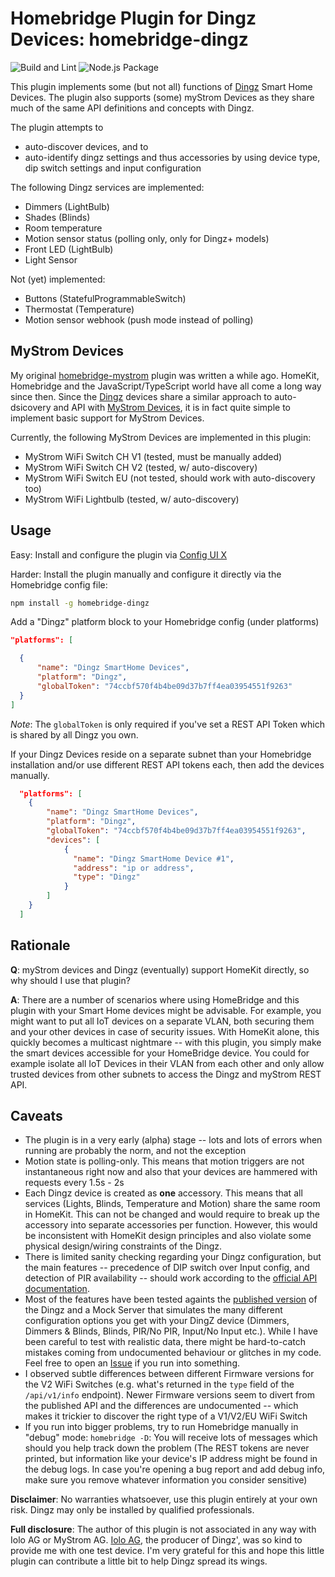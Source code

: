 # Homebridge Plugin for Dingz Devices: homebridge-dingz

![Build and Lint](https://github.com/johannrichard/homebridge-dingz/workflows/Build%20and%20Lint/badge.svg)
![Node.js Package](https://github.com/johannrichard/homebridge-dingz/workflows/Node.js%20Package/badge.svg)

This plugin implements some (but not all) functions of [Dingz](https://dingz.ch) Smart Home Devices. The plugin also supports (some) myStrom Devices as they share much of the same API definitions and concepts with Dingz.

The plugin attempts to

- auto-discover devices, and to
- auto-identify dingz settings and thus accessories by using device type, dip switch settings and input configuration

The following Dingz services are implemented:

- Dimmers (LightBulb) 
- Shades (Blinds)
- Room temperature
- Motion sensor status (polling only, only for Dingz+ models)
- Front LED (LightBulb)
- Light Sensor

Not (yet) implemented:

- Buttons (StatefulProgrammableSwitch)
- Thermostat (Temperature)
- Motion sensor webhook (push mode instead of polling)

## MyStrom Devices

My original [homebridge-mystrom](https://github.com/johannrichard/homebridge-mystrom) plugin was written a while ago. HomeKit, Homebridge and the JavaScript/TypeScript world have all come a long way since then. Since the [Dingz](https://dingz.ch) devices share a similar approach to auto-dsicovery and API with [MyStrom Devices](https://mystrom.ch), it is in fact quite simple to implement basic support for MyStrom Devices. 

Currently, the following MyStrom Devices are implemented in this plugin:

- MyStrom WiFi Switch CH V1 (tested, must be manually added)
- MyStrom WiFi Switch CH V2 (tested, w/ auto-discovery)
- MyStrom WiFi Switch EU (not tested, should work with auto-discovery too)
- MyStrom WiFi Lightbulb (tested, w/ auto-discovery)

## Usage

Easy: Install and configure the plugin via [Config UI X](https://www.npmjs.com/package/homebridge-config-ui-x) 

Harder: Install the plugin manually and configure it directly via the Homebridge config file:

```bash
npm install -g homebridge-dingz
```

Add a "Dingz" platform block to your Homebridge config (under platforms)

```json
"platforms": [

  {
      "name": "Dingz SmartHome Devices",
      "platform": "Dingz",
      "globalToken": "74ccbf570f4b4be09d37b7ff4ea03954551f9263"
  }
]
```

_Note_: The `globalToken` is only required if you've set a REST API Token which is shared by all Dingz you own.

If your Dingz Devices reside on a separate subnet than your Homebridge installation and/or use different REST API tokens each, then add the devices manually.

```json
  "platforms": [
    {
        "name": "Dingz SmartHome Devices",
        "platform": "Dingz",
        "globalToken": "74ccbf570f4b4be09d37b7ff4ea03954551f9263",
        "devices": [
            {
              "name": "Dingz SmartHome Device #1",
              "address": "ip or address",
              "type": "Dingz"
            }
        ]
    }
  ]
```

## Rationale

__Q__: myStrom devices and Dingz (eventually) support HomeKit directly, so why should I use that plugin?

__A__: There are a number of scenarios where using HomeBridge and this plugin with your Smart Home devices might be advisable. For example, you might want to put all IoT devices on a separate VLAN, both securing them and your other devices in case of security issues. With HomeKit alone, this quickly becomes a multicast nightmare -- with this plugin, you simply make the smart devices accessible for your HomeBridge device. You could for example isolate all IoT Devices in their VLAN from each other and only allow trusted devices from other subnets to access the Dingz and myStrom REST API.

## Caveats

- The plugin is in a very early (alpha) stage -- lots and lots of errors when running are probably the norm, and not the exception
- Motion state is polling-only. This means that motion triggers are not instantaneous right now and also that your devices are hammered with requests every 1.5s - 2s
- Each Dingz device is created as **one** accessory. This means that all services (Lights, Blinds, Temperature and Motion) share the same room in HomeKit. This can not be changed and would require to break up the accessory into separate accessories per function. However, this would be inconsistent with HomeKit design principles and also violate some physical design/wiring constraints of the Dingz.
- There is limited sanity checking regarding your Dingz configuration, but the main features -- precedence of DIP switch over Input config, and detection of PIR availability -- should work according to the [official API documentation](https://api.dingz.ch).
- Most of the features have been tested againts the [published version](https://api.dingz.ch) of the Dingz and a Mock Server that simulates the many different configuration options you get with your DingZ device (Dimmers, Dimmers & Blinds, Blinds, PIR/No PIR, Input/No Input etc.). While I have been careful to test with realistic data, there might be hard-to-catch mistakes coming from undocumented behaviour or glitches in my code. Feel free to open an [Issue](https://github.com/johannrichard/homebridge-dingz/issues) if you run into something.
- I observed subtle differences between different Firmware versions for the V2 WiFi Switches (e.g. what's returned in the `type` field of the `/api/v1/info` endpoint). Newer Firmware versions seem to divert from the published API and the differences are undocumented -- which makes it trickier to discover the right type of a V1/V2/EU WiFi Switch
- If you run into bigger problems, try to run Homebridge manually in "debug" mode: `homebridge -D`: You will receive lots of messages which should you help track down the problem (The REST tokens are never printed, but information like your device's IP address might be found in the debug logs. In case you're opening a bug report and add debug info, make sure you remove whatever information you consider sensitive)

**Disclaimer**: No warranties whatsoever, use this plugin entirely at your own risk. Dingz may only be installed by qualified professionals. 

**Full disclosure**: The author of this plugin is not associated in any way with Iolo AG or MyStrom AG. [Iolo AG](https://iolo.ch), the producer of Dingz', was so kind to provide me with one test device. I'm very grateful for this and hope this little plugin can contribute a little bit to help Dingz spread its wings.
